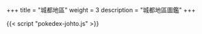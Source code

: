 +++
title = "城都地區"
weight = 3
description = "城都地區圖鑑"
+++


<div id="Pokedex"></div>

{{< script "pokedex-johto.js" >}}
<script type="text/javascript">
  window.addEventListener("parsePage", ()=>{
    TocInjector.parsePage("Pokemon");
  });
</script>